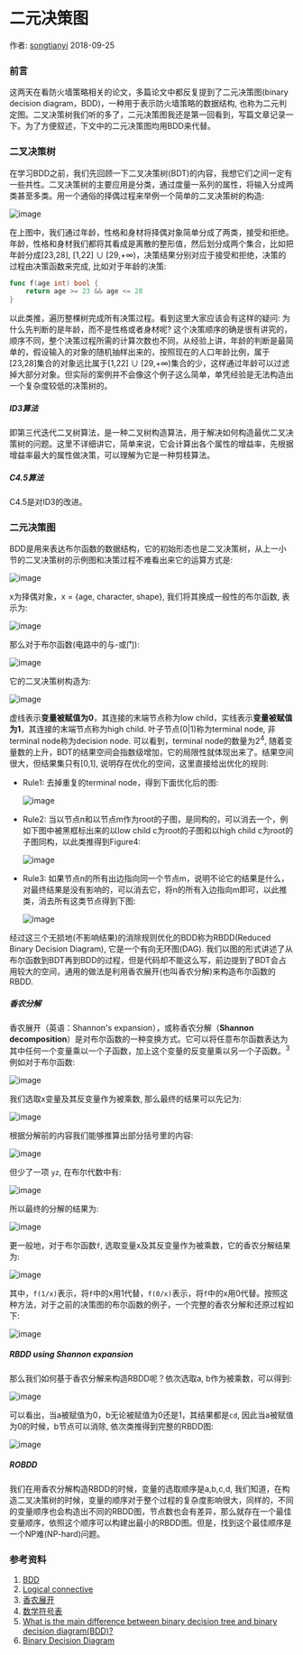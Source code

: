 # 二元决策图

作者: [songtianyi](songtianyi.info) 2018-09-25

### 前言

这两天在看防火墙策略相关的论文，多篇论文中都反复提到了二元决策图(binary decision diagram，BDD)，一种用于表示防火墙策略的数据结构, 也称为二元判定图。二叉决策树我们听的多了，二元决策图我还是第一回看到，写篇文章记录一下。为了方便叙述，下文中的二元决策图均用BDD来代替。

### 二叉决策树

在学习BDD之前，我们先回顾一下二叉决策树(BDT)的内容，我想它们之间一定有一些共性。二叉决策树的主要应用是分类，通过度量一系列的属性，将输入分成两类甚至多类。用一个通俗的择偶过程来举例一个简单的二叉决策树的构造:

![image](http://owm6k6w0y.bkt.clouddn.com/binary-decision-tree.jpeg)

在上图中，我们通过年龄，性格和身材将择偶对象简单分成了两类，接受和拒绝。年龄，性格和身材我们都将其看成是离散的整形值，然后划分成两个集合，比如把年龄分成[23,28], [1,22] ∪ [29,+∞)，决策结果分别对应于接受和拒绝，决策的过程由决策函数来完成, 比如对于年龄的决策:

```go
func f(age int) bool {
    return age >= 23 && age <= 28
}
```

以此类推，遍历整棵树完成所有决策过程。看到这里大家应该会有这样的疑问: 为什么先判断的是年龄，而不是性格或者身材呢? 这个决策顺序的确是很有讲究的，顺序不同，整个决策过程所需的计算次数也不同，从经验上讲，年龄的判断是最简单的，假设输入的对象的随机抽样出来的，按照现在的人口年龄比例，属于[23,28]集合的对象远比属于[1,22] ∪ [29,+∞)集合的少，这样通过年龄可以过滤掉大部分对象。但实际的案例并不会像这个例子这么简单，单凭经验是无法构造出一个复杂度较低的决策树的。

##### ID3算法

即第三代迭代二叉树算法，是一种二叉树构造算法，用于解决如何构造最优二叉决策树的问题。这里不详细讲它，简单来说，它会计算出各个属性的增益率，先根据增益率最大的属性做决策，可以理解为它是一种剪枝算法。

##### C4.5算法

C4.5是对ID3的改进。

### 二元决策图

BDD是用来表达布尔函数的数据结构，它的初始形态也是二叉决策树，从上一小节的二叉决策树的示例图和决策过程不难看出来它的运算方式是:

![image](http://owm6k6w0y.bkt.clouddn.com/age-character-shape-function.png)

x为择偶对象，x = {age, character, shape},  我们将其换成一般性的布尔函数, 表示为:

![image](http://owm6k6w0y.bkt.clouddn.com/f%28xyz%29=xyz.png)

那么对于布尔函数(电路中的与-或门):

![image](http://owm6k6w0y.bkt.clouddn.com/ab+cd.png)

它的二叉决策树构造为:

![image](http://owm6k6w0y.bkt.clouddn.com/ab+cd-bdt.png)

虚线表示**变量被赋值为0**，其连接的末端节点称为low child，实线表示**变量被赋值为1**，其连接的末端节点称为high child. 叶子节点(0|1)称为terminal node, 非terminal node称为decision node. 可以看到，terminal node的数量为2<sup>4</sup>, 随着变量数的上升，BDT的结果空间会指数级增加，它的局限性就体现出来了。结果空间很大，但结果集只有[0,1], 说明存在优化的空间，这里直接给出优化的规则:

* Rule1: 去掉重复的terminal node，得到下面优化后的图:

  ![image](http://owm6k6w0y.bkt.clouddn.com/duplicate-terminal-removed.png)

* Rule2: 当以节点n和以节点m作为root的子图，是同构的，可以消去一个，例如下图中被黑框标出来的以low child c为root的子图和以high child c为root的子图同构，以此类推得到Figure4:

  ![image](http://owm6k6w0y.bkt.clouddn.com/duplicate-nono-terminals-removed.png)

* Rule3: 如果节点n的所有出边指向同一个节点m，说明不论它的结果是什么，对最终结果是没有影响的，可以消去它，将n的所有入边指向m即可，以此推类，消去所有这类节点得到下图:

  ![image](http://owm6k6w0y.bkt.clouddn.com/remove-all-redundant-test-single.png)

经过这三个无损地(不影响结果)的消除规则优化的BDD称为RBDD(Reduced Binary Decision Diagram), 它是一个有向无环图(DAG). 我们以图的形式讲述了从布尔函数到BDT再到BDD的过程，但是代码却不能这么写，前边提到了BDT会占用较大的空间，通用的做法是利用香农展开(也叫香农分解)来构造布尔函数的RBDD.

##### 香农分解

香农展开（英语：Shannon's expansion），或称香农分解（**Shannon decomposition**）是对布尔函数的一种变换方式。它可以将任意布尔函数表达为其中任何一个变量乘以一个子函数，加上这个变量的反变量乘以另一个子函数。<sup>3</sup>例如对于布尔函数:

![image](http://owm6k6w0y.bkt.clouddn.com/yz+xyzneg+xnegynegz.png)

我们选取x变量及其反变量作为被乘数, 那么最终的结果可以先记为:

![image](http://owm6k6w0y.bkt.clouddn.com/xempty+xnegempty.png)

根据分解前的内容我们能够推算出部分括号里的内容:

![image](http://owm6k6w0y.bkt.clouddn.com/xyzneg+xnegynegz.png)

但少了一项 `yz`, 在布尔代数中有:

![image](http://owm6k6w0y.bkt.clouddn.com/x+xneg=1.png)

所以最终的分解的结果为:

![image](http://owm6k6w0y.bkt.clouddn.com/xyzneg+yz+xnegynegz+yz.png)

更一般地，对于布尔函数`f`, 选取变量x及其反变量作为被乘数，它的香农分解结果为:

![image](http://owm6k6w0y.bkt.clouddn.com/xdotf1x+xnegdotf0x.png)

其中，`f(1/x)`表示，将`f`中的x用1代替，`f(0/x)`表示，将`f`中的x用0代替。按照这种方法，对于之前的决策图的布尔函数的例子，一个完整的香农分解和还原过程如下:

![image](http://owm6k6w0y.bkt.clouddn.com/decomp-then-comp.png)



##### RBDD using Shannon expansion

那么我们如何基于香农分解来构造RBDD呢？依次选取a, b作为被乘数，可以得到:

![image](http://owm6k6w0y.bkt.clouddn.com/root-and-second-bdd.png)

可以看出，当a被赋值为0，b无论被赋值为0还是1，其结果都是`cd`, 因此当a被赋值为0的时候，b节点可以消除, 依次类推得到完整的RBDD图:

![image](http://owm6k6w0y.bkt.clouddn.com/bdd-with-boo-funcs.png)

##### ROBDD

我们在用香农分解构造RBDD的时候，变量的选取顺序是a,b,c,d, 我们知道，在构造二叉决策树的时候，变量的顺序对于整个过程的复杂度影响很大，同样的，不同的变量顺序也会构造出不同的RBDD图，节点数也会有差异，那么就存在一个最佳变量顺序，依照这个顺序可以构建出最小的RBDD图。但是，找到这个最佳顺序是一个NP难(NP-hard)问题。

### 参考资料

1. [BDD](http://www.cs.utexas.edu/~isil/cs389L/bdd.pdf) 
2. [Logical connective](https://en.wikipedia.org/wiki/Logical_connective)
3. [香农展开](https://zh.wikipedia.org/wiki/%E9%A6%99%E5%86%9C%E5%B1%95%E5%BC%80)
4. [数学符号表](https://zh.wikipedia.org/wiki/%E6%95%B0%E5%AD%A6%E7%AC%A6%E5%8F%B7%E8%A1%A8)
5. [What is the main difference between binary decision tree and binary decision diagram(BDD)?](https://cs.stackexchange.com/questions/82394/what-is-the-main-difference-between-binary-decision-tree-and-binary-decision-dia)
6. [Binary Decision Diagram](https://nptel.ac.in/courses/106103016/module4/lec1/1.html)